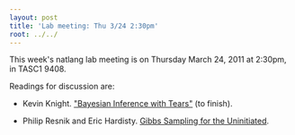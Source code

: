 ```yaml
---
layout: post
title: 'Lab meeting: Thu 3/24 2:30pm'
root: ../../
---
```



This week's natlang lab meeting is on Thursday March 24, 2011 at 2:30pm, in TASC1 9408.






Readings for discussion are:



        
* Kevin Knight. ["Bayesian Inference with Tears"](http://www.isi.edu/natural-language/people/bayes-with-tears.pdf) (to finish).

        
* Philip Resnik and Eric Hardisty. [Gibbs Sampling for the Uninitiated](http://www.umiacs.umd.edu/~resnik/pubs/gibbs.pdf).



